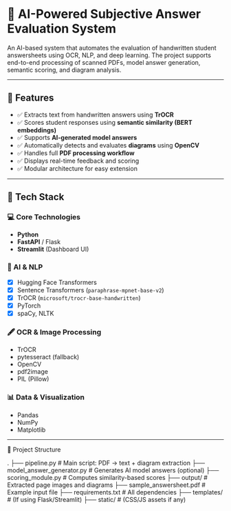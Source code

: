 # 🧠 AI-Powered Subjective Answer Evaluation System

An AI-based system that automates the evaluation of handwritten student answersheets using OCR, NLP, and deep learning. The project supports end-to-end processing of scanned PDFs, model answer generation, semantic scoring, and diagram analysis.

---

## 🚀 Features

- ✅ Extracts text from handwritten answers using **TrOCR**
- ✅ Scores student responses using **semantic similarity (BERT embeddings)**
- ✅ Supports **AI-generated model answers**
- ✅ Automatically detects and evaluates **diagrams** using **OpenCV**
- ✅ Handles full **PDF processing workflow**
- ✅ Displays real-time feedback and scoring
- ✅ Modular architecture for easy extension

---

## 🧰 Tech Stack

### 💻 Core Technologies
- **Python**
- **FastAPI** / Flask
- **Streamlit** (Dashboard UI)

### 🧠 AI & NLP
- [x] Hugging Face Transformers
- [x] Sentence Transformers (`paraphrase-mpnet-base-v2`)
- [x] TrOCR (`microsoft/trocr-base-handwritten`)
- [x] PyTorch
- [x] spaCy, NLTK

### 🖋 OCR & Image Processing
- TrOCR
- pytesseract (fallback)
- OpenCV
- pdf2image
- PIL (Pillow)

### 📊 Data & Visualization
- Pandas
- NumPy
- Matplotlib

---

📂 Project Structure

.
├── pipeline.py                # Main script: PDF → text + diagram extraction
├── model_answer_generator.py # Generates AI model answers (optional)
├── scoring_module.py         # Computes similarity-based scores
├── output/                   # Extracted page images and diagrams
├── sample_answersheet.pdf    # Example input file
├── requirements.txt          # All dependencies
├── templates/                # (If using Flask/Streamlit)
├── static/                   # (CSS/JS assets if any)


